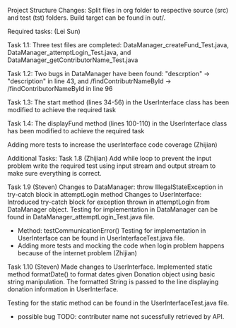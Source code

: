 Project Structure Changes:
Split files in org folder to respective source (src) and test (tst) folders. Build target can be found in out/. 

Required tasks: (Lei Sun)

Task 1.1: Three test files are completed: DataManager_createFund_Test.java, DataManager_attemptLogin_Test.java, and DataManager_getContributorName_Test.java

Task 1.2: Two bugs in DataManager have been found: "descrption" -> "description" in line 43, and /findContributrNameById -> /findContributorNameById in line 96

Task 1.3: The start method (lines 34-56) in the UserInterface class has been modified to achieve the required task 

Task 1.4: The displayFund method (lines 100-110) in the UserInterface class has been modified to achieve the required task 

Adding more tests to increase the userInterface code coverage (Zhijian)


Additional Tasks:
Task 1.8 (Zhijian)
Add while loop to prevent the input problem
write the required test using input stream and output stream to make sure everything is correct.

Task 1.9 (Steven)
Changes to DataManager: throw IllegalStateException in try-catch block in attemptLogin method
Changes to UserInterface: Introduced try-catch block for exception thrown in attemptLogin from DataManager object.
Testing for implementation in DataManager can be found in DataManager_attemptLogin_Test.java file.
- Method: testCommunicationError()
Testing for implementation in UserInterface can be found in UserInterfaceTest.java file.
- Adding more tests and mocking the code when login problem happens because of the internet problem (Zhijian)


Task 1.10 (Steven)
Made changes to UserInterface. Implemented static method formatDate() to format dates given Donation object using basic
string manipulation. The formatted String is passed to the line displaying donation information in UserInterface.

Testing for the static method can be found in the UserInterfaceTest.java file.
- possible bug TODO: contributer name not sucessfully retrieved by API.

